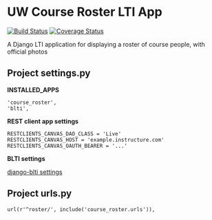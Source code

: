 # UW Course Roster LTI App

[![Build Status](https://github.com/uw-it-aca/course-roster-lti/workflows/Build%2C%20Test%20and%20Deploy/badge.svg?branch=master)](https://github.com/uw-it-aca/course-roster-lti/actions)
[![Coverage Status](https://coveralls.io/repos/github/uw-it-aca/course-roster-lti/badge.svg?branch=master)](https://coveralls.io/github/uw-it-aca/course-roster-lti?branch=master)

A Django LTI application for displaying a roster of course people, with official photos

Project settings.py
------------------

**INSTALLED_APPS**

    'course_roster',
    'blti',

**REST client app settings**

    RESTCLIENTS_CANVAS_DAO_CLASS = 'Live'
    RESTCLIENTS_CANVAS_HOST = 'example.instructure.com'
    RESTCLIENTS_CANVAS_OAUTH_BEARER = '...'

**BLTI settings**

[django-blti settings](https://github.com/uw-it-aca/django-blti#project-settingspy)

Project urls.py
---------------
    url(r'^roster/', include('course_roster.urls')),
